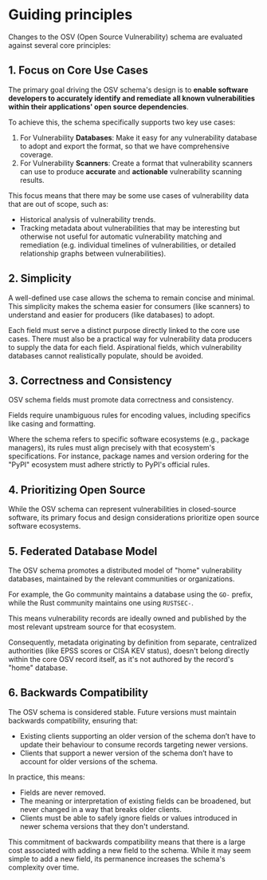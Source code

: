 # Guiding principles

Changes to the OSV (Open Source Vulnerability) schema are evaluated against
several core principles:

## 1. Focus on Core Use Cases

The primary goal driving the OSV schema's design is to **enable software
developers to accurately identify and remediate all known vulnerabilities
within their applications' open source dependencies**.

To achieve this, the schema specifically supports two key use cases:
1. For Vulnerability **Databases**: Make it easy for any vulnerability database
   to adopt and export the format, so that we have comprehensive coverage.
2. For Vulnerability **Scanners**: Create a format that vulnerability scanners
   can use to produce **accurate** and **actionable** vulnerability scanning
   results.

This focus means that there may be some use cases of vulnerability data that
are out of scope, such as:
- Historical analysis of vulnerability trends.
- Tracking metadata about vulnerabilities that may be interesting but otherwise
  not useful for automatic vulnerability matching and remediation (e.g.
  individual timelines of vulnerabilities, or detailed relationship graphs
  between vulnerabilities).

## 2. Simplicity

A well-defined use case allows the schema to remain concise and minimal. This
simplicity makes the schema easier for consumers (like scanners) to understand
and easier for producers (like databases) to adopt.

Each field must serve a distinct purpose directly linked to the core use cases.
There must also be a practical way for vulnerability data producers to supply the
data for each field. Aspirational fields, which vulnerability databases cannot
realistically populate, should be avoided.

## 3. Correctness and Consistency

OSV schema fields must promote data correctness and consistency.

Fields require unambiguous rules for encoding values, including specifics like
casing and formatting.

Where the schema refers to specific software ecosystems (e.g., package
managers), its rules must align precisely with that ecosystem's specifications.
For instance, package names and version ordering for the "PyPI" ecosystem must
adhere strictly to PyPI's official rules.

## 4. Prioritizing Open Source

While the OSV schema can represent vulnerabilities in closed-source software,
its primary focus and design considerations prioritize open source software
ecosystems.

## 5. Federated Database Model

The OSV schema promotes a distributed model of "home" vulnerability databases,
maintained by the relevant communities or organizations.

For example, the Go community maintains a database using the `GO-` prefix,
while the Rust community maintains one using `RUSTSEC-`.

This means vulnerability records are ideally owned and published by the most
relevant upstream source for that ecosystem.

Consequently, metadata originating by definition from separate, centralized
authorities (like EPSS scores or CISA KEV status), doesn't belong directly
within the core OSV record itself, as it's not authored by the record's "home"
database.

## 6. Backwards Compatibility

The OSV schema is considered stable. Future versions must maintain backwards
compatibility, ensuring that:

- Existing clients supporting an older version of the schema don’t have to update
  their behaviour to consume records targeting newer versions.
- Clients that support a newer version of the schema don’t have to account for
  older versions of the schema.

In practice, this means:

- Fields are never removed.
- The meaning or interpretation of existing fields can be broadened, but never
  changed in a way that breaks older clients.
- Clients must be able to safely ignore fields or values introduced in newer
  schema versions that they don't understand.

This commitment of backwards compatibility means that there is a large cost
associated with adding a new field to the schema. While it may seem simple to
add a new field, its permanence increases the schema's complexity over time.
